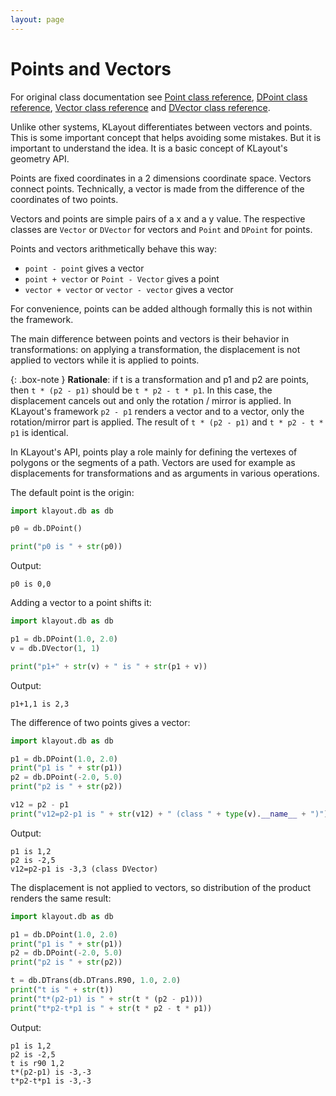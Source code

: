 ```yaml
---
layout: page
---
```


# Points and Vectors

For original class documentation see [Point class reference](https://www.klayout.org/doc-qt5/code/class_Point.html),
[DPoint class reference](https://www.klayout.org/doc-qt5/code/class_DPoint.html),
[Vector class reference](https://www.klayout.org/doc-qt5/code/class_Vector.html) and
[DVector class reference](https://www.klayout.org/doc-qt5/code/class_DVector.html).

Unlike other systems, KLayout differentiates between vectors and points. This is some important 
concept that helps avoiding some mistakes. But it is important to understand the idea. It is a basic
concept of KLayout's geometry API.

Points are fixed coordinates in a 2 dimensions coordinate space. Vectors connect points. Technically,
a vector is made from the difference of the coordinates of two points.

Vectors and points are simple pairs of a x and a y value.
The respective classes are `Vector` or `DVector` for vectors and `Point` and `DPoint` for points.

Points and vectors arithmetically behave this way:

* `point - point` gives a vector
* `point + vector` or `Point - Vector` gives a point
* `vector + vector` or `vector - vector` gives a vector

For convenience, points can be added although formally this is not within the framework.

The main difference between points and vectors is their behavior in transformations:
on applying a transformation, the displacement is not applied to vectors while it is applied to points. 

{: .box-note }
**Rationale**: if t is a transformation and
p1 and p2 are points, then `t * (p2 - p1)` should be `t * p2 - t * p1`. In this case, the displacement
cancels out and only the rotation / mirror is applied. In KLayout's framework `p2 - p1` renders a vector 
and to a vector, only the rotation/mirror part is applied. The result of `t * (p2 - p1)` and `t * p2 - t * p1` is identical.

In KLayout's API, points play a role mainly for defining the vertexes of polygons or the segments
of a path. Vectors are used for example as displacements for transformations and as arguments in 
various operations.

The default point is the origin:
```python
import klayout.db as db

p0 = db.DPoint()

print("p0 is " + str(p0))
```

Output:
```
p0 is 0,0
```

Adding a vector to a point shifts it:
```python
import klayout.db as db

p1 = db.DPoint(1.0, 2.0)
v = db.DVector(1, 1)

print("p1+" + str(v) + " is " + str(p1 + v))
```

Output:
```
p1+1,1 is 2,3
```

The difference of two points gives a vector:
```python
import klayout.db as db

p1 = db.DPoint(1.0, 2.0)
print("p1 is " + str(p1))
p2 = db.DPoint(-2.0, 5.0)
print("p2 is " + str(p2))

v12 = p2 - p1
print("v12=p2-p1 is " + str(v12) + " (class " + type(v).__name__ + ")")
```

Output:
```
p1 is 1,2
p2 is -2,5
v12=p2-p1 is -3,3 (class DVector)
```

The displacement is not applied to vectors, so distribution
of the product renders the same result:
```python
import klayout.db as db

p1 = db.DPoint(1.0, 2.0)
print("p1 is " + str(p1))
p2 = db.DPoint(-2.0, 5.0)
print("p2 is " + str(p2))

t = db.DTrans(db.DTrans.R90, 1.0, 2.0) 
print("t is " + str(t))
print("t*(p2-p1) is " + str(t * (p2 - p1)))
print("t*p2-t*p1 is " + str(t * p2 - t * p1))
```

Output:
```
p1 is 1,2
p2 is -2,5
t is r90 1,2
t*(p2-p1) is -3,-3
t*p2-t*p1 is -3,-3
```


